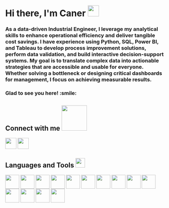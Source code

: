 <h1 align="left">Hi there, I'm Caner <img src = "https://raw.githubusercontent.com/MartinHeinz/MartinHeinz/master/wave.gif" width = 35px> </h1>
<h3 align="left"> As a data-driven Industrial Engineer, I leverage my analytical skills to enhance operational efficiency and deliver tangible cost savings. I have experience using Python, SQL, Power BI, and Tableau to develop process improvement solutions, perform data validation, and build interactive decision-support systems. My goal is to translate complex data into actionable strategies that are accessible and usable for everyone. Whether solving a bottleneck or designing critical dashboards for management, I focus on achieving measurable results. </h3>
<h3 align="left"> Glad to see you here! :smile: </h3>





<div size='20px'> 
<h2 align='left'> Connect with me <img src='https://raw.githubusercontent.com/ShahriarShafin/ShahriarShafin/main/Assets/handshake.gif' width="80px"> </h2>
<p align='left'>
<a href = 'https://www.linkedin.com/in/caner-crk/'> <img width = '35px' align= 'center' src="https://raw.githubusercontent.com/rahulbanerjee26/githubAboutMeGenerator/main/icons/linked-in-alt.svg"/></a> 
<a href = 'https://github.com/canercrk'> <img width = '35px' align= 'center' src="https://raw.githubusercontent.com/rahulbanerjee26/githubAboutMeGenerator/main/icons/github.svg"/></a>
 
  


</p>
</div>

<h2 align='left''> Languages and Tools <img src = "https://media2.giphy.com/media/QssGEmpkyEOhBCb7e1/giphy.gif?cid=ecf05e47a0n3gi1bfqntqmob8g9aid1oyj2wr3ds3mg700bl&rid=giphy.gif" width = 30px> </h2>
<p align='left'>
<img width="44px" align='center' src="https://github.com/user-attachments/assets/09a66c8d-7123-4b6a-be0d-0fa60cea4ed0">
<img width="44px" align='center' src="https://github.com/user-attachments/assets/5ba44a59-79af-4559-8ded-deb6eb37ccfb">
<img width="44px" align='center' src="https://app.powerbi.com/13.0.26952.35/images/PowerBI_MasterLogo.svg">
<img width="44px" align='center' src="https://github.com/user-attachments/assets/bd92f844-54a0-45f4-9356-d8408786e15a" />
<img width="44px" align='center' src="https://github.com/user-attachments/assets/8789743e-6271-4db6-8f6a-4910ba42f70a" />
<img width="44px" align='center' src="https://github.com/user-attachments/assets/1e553ddb-f02a-40f9-a4e8-6ab594e0921c" />
<img width="44px" align='center' src="https://github.com/user-attachments/assets/ea46d422-4a83-42ab-8728-a0c9b06d4808" />
<img width="44px" align='center' src="https://github.com/user-attachments/assets/02b776a2-1fd3-410c-b228-cd86a8e5cc00" />
<img width="44px" align='center' src="https://voyager.postman.com/logo/postman-logo-icon-orange.svg">
<img width ='44px' align='center' src ='https://raw.githubusercontent.com/rahulbanerjee26/githubAboutMeGenerator/main/icons/html.svg'> 
<img width ='44px' align='center' src ='https://raw.githubusercontent.com/rahulbanerjee26/githubAboutMeGenerator/main/icons/css.svg'>
<img width ='44px' align='center' src ='https://raw.githubusercontent.com/rahulbanerjee26/githubAboutMeGenerator/main/icons/javascript.svg'>  
<img width ='44px' align='center' src ='https://raw.githubusercontent.com/rahulbanerjee26/githubAboutMeGenerator/main/icons/git.svg'>
<img width ='44px' align='center' src ='https://raw.githubusercontent.com/rahulbanerjee26/githubAboutMeGenerator/main/icons/github.svg'>

<br>
</p>

